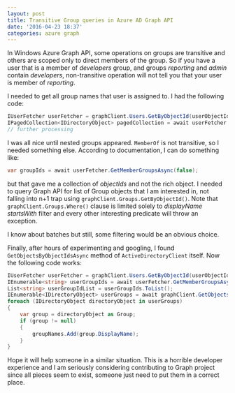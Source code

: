 ```yaml
---
layout: post
title: Transitive Group queries in Azure AD Graph API
date: '2016-04-23 18:37'
categories: azure graph
---
```


In Windows Azure Graph API, some operations on groups are transitive and others are scoped only to direct members of the group. So if you have a user that is a member of _developers_ group, and groups _reporting_ and _admin_ contain _developers_, non-transitive operation will not tell you that your user is member of _reporting_.

I needed to get all group names that user is assigned to. I had the following code:

```csharp
IUserFetcher userFetcher = graphClient.Users.GetByObjectId(userObjectId);
IPagedCollection<IDirectoryObject> pagedCollection = await userFetcher.MemberOf.ExecuteAsync();
// further processing
```

I was all nice until nested groups appeared. `MemberOf` is not transitive, so I needed something else. According to documentation, I can do something like:

```csharp
var groupIds = await userFetcher.GetMemberGroupsAsync(false);
```

but that gave me a collection of _objectIds_ and not the rich object. I needed to query Graph API for list of Group objects that I am interested in, not falling into n+1 trap using `graphClient.Groups.GetByObjectId()`. Note that `graphClient.Groups.Where()` clause is limited solely to _displayName_ _startsWith_ filter and every other interesting predicate will throw an exception.

I know about batches but still, some filtering would be an obvious choice.

Finally, after hours of experimenting and googling, I found `GetObjectsByObjectIdsAsync` method of `ActiveDirectoryClient` itself.
Now the following code works:

```csharp
IUserFetcher userFetcher = graphClient.Users.GetByObjectId(userObjectId);
IEnumerable<string> userGroupIds = await userFetcher.GetMemberGroupsAsync(false);
List<string> userGroupIdList = userGroupIds.ToList();
IEnumerable<IDirectoryObject> userGroups = await graphClient.GetObjectsByObjectIdsAsync(userGroupIdList, new List<string> {"group"});
foreach (IDirectoryObject directoryObject in userGroups)
{
    var group = directoryObject as Group;
    if (group != null)
    {
        groupNames.Add(group.DisplayName);
    }
}
```

Hope it will help someone in a similar situation. This is a horrible developer experience and I am seriously considering contributing to Graph project since all pieces seem to exist, someone just need to put them in a correct place.
